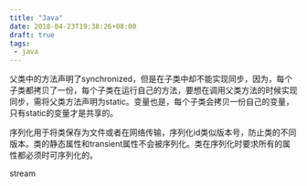 ```yaml
---
title: "Java"
date: 2018-04-23T19:38:26+08:00
draft: true
tags:
 - java
---
```


父类中的方法声明了synchronized，但是在子类中却不能实现同步，因为，每个子类都拷贝了一份，每个子类在运行自己的方法，要想在调用父类方法的时候实现同步，需将父类方法声明为static。变量也是，每个子类会拷贝一份自己的变量，只有static的变量才是共享的。

序列化用于将类保存为文件或者在网络传输，序列化id类似版本号，防止类的不同版本。类的静态属性和transient属性不会被序列化。类在序列化时要求所有的属性都必须时可序列化的。

stream
